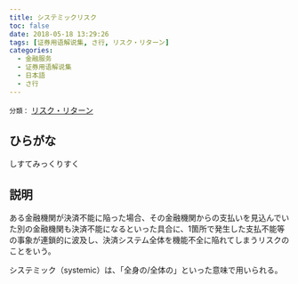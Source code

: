 ```yaml
---
title: システミックリスク
toc: false
date: 2018-05-18 13:29:26
tags: [证券用语解说集, さ行, リスク・リターン]
categories:
  - 金融服务
  - 证券用语解说集
  - 日本語
  - さ行
---
```


`分類：` [リスク・リターン](/tags/リスク・リターン/)

## ひらがな

しすてみっくりすく

## 説明

ある金融機関が決済不能に陥った場合、その金融機関からの支払いを見込んでいた別の金融機関も決済不能になるといった具合に、1箇所で発生した支払不能等の事象が連鎖的に波及し、決済システム全体を機能不全に陥れてしまうリスクのことをいう。

システミック（systemic）は、「全身の/全体の」といった意味で用いられる。
